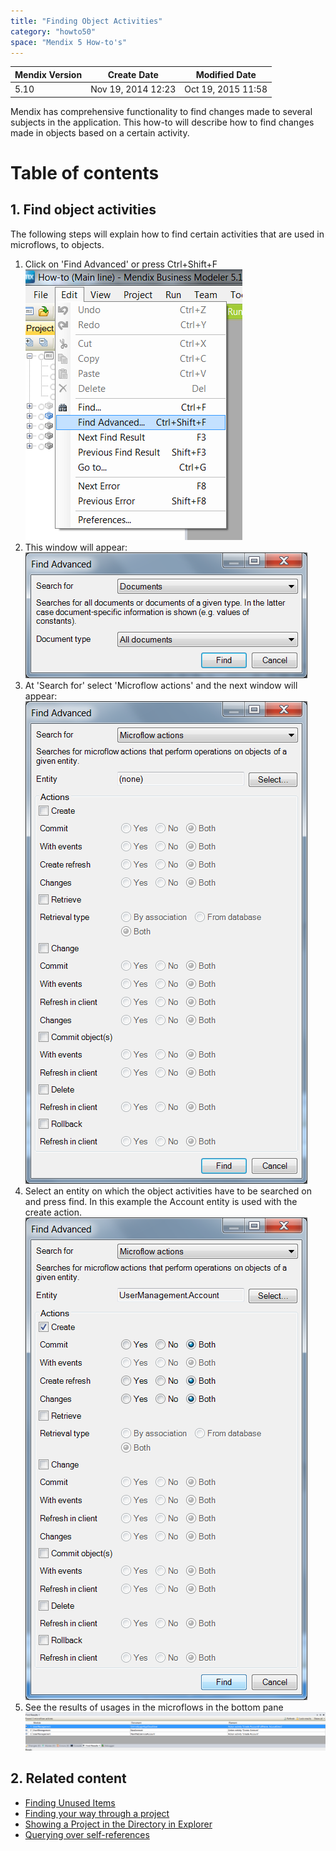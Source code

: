 ```yaml
---
title: "Finding Object Activities"
category: "howto50"
space: "Mendix 5 How-to's"
---
```

<table><thead><tr><th class="confluenceTh">Mendix Version</th><th class="confluenceTh">Create Date</th><th colspan="1" class="confluenceTh">Modified Date</th></tr></thead><tbody><tr><td class="confluenceTd">5.10</td><td class="confluenceTd">Nov 19, 2014 12:23</td><td colspan="1" class="confluenceTd">Oct 19, 2015 11:58</td></tr></tbody></table>



Mendix has comprehensive functionality to find changes made to several subjects in the application. This how-to will describe how to find changes made in objects based on a certain activity.

# Table of contents

## 1\. Find object activities

The following steps will explain how to find certain activities that are used in microflows, to objects.

1.  Click on 'Find Advanced' or press Ctrl+Shift+F
    ![](attachments/8782856/8946085.png)
2.  This window will appear:
    ![](attachments/8782856/8946086.png)
3.  At 'Search for' select 'Microflow actions' and the next window will appear:
    ![](attachments/8782856/8946087.png)
4.  Select an entity on which the object activities have to be searched on and press find.
    In this example the Account entity is used with the create action.
    ![](attachments/8782856/8946088.png)
5.  See the results of usages in the microflows in the bottom pane
    ![](attachments/8782856/8946089.png)

## 2\. Related content

*   [Finding Unused Items](Finding+Unused+Items)
*   [Finding your way through a project](Finding+your+way+through+a+project)
*   [Showing a Project in the Directory in Explorer](Showing+a+Project+in+the+Directory+in+Explorer)
*   [Querying over self-references](Querying+over+self+references)

